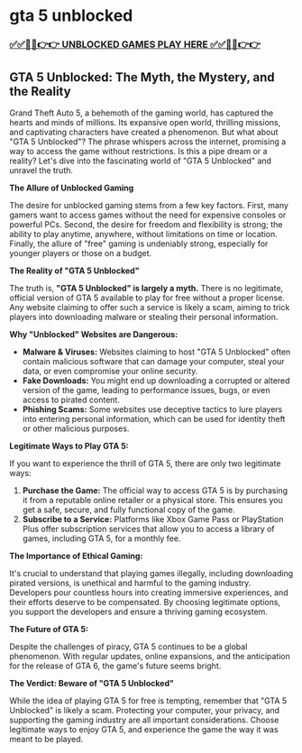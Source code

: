 # gta 5 unblocked

### [✅✅🔴🔴👉👉 UNBLOCKED GAMES PLAY HERE ✅✅🔴🔴👉👉](https://topstoryindia.com)

## GTA 5 Unblocked: The Myth, the Mystery, and the Reality

Grand Theft Auto 5, a behemoth of the gaming world, has captured the hearts and minds of millions. Its expansive open world, thrilling missions, and captivating characters have created a phenomenon. But what about "GTA 5 Unblocked"? The phrase whispers across the internet, promising a way to access the game without restrictions. Is this a pipe dream or a reality? Let's dive into the fascinating world of "GTA 5 Unblocked" and unravel the truth.

**The Allure of Unblocked Gaming**

The desire for unblocked gaming stems from a few key factors. First, many gamers want to access games without the need for expensive consoles or powerful PCs. Second, the desire for freedom and flexibility is strong; the ability to play anytime, anywhere, without limitations on time or location. Finally, the allure of "free" gaming is undeniably strong, especially for younger players or those on a budget.

**The Reality of "GTA 5 Unblocked"**

The truth is, **"GTA 5 Unblocked" is largely a myth.**  There is no legitimate, official version of GTA 5 available to play for free without a proper license. Any website claiming to offer such a service is likely a scam, aiming to trick players into downloading malware or stealing their personal information. 

**Why "Unblocked" Websites are Dangerous:**

* **Malware & Viruses:** Websites claiming to host "GTA 5 Unblocked" often contain malicious software that can damage your computer, steal your data, or even compromise your online security.
* **Fake Downloads:** You might end up downloading a corrupted or altered version of the game, leading to performance issues, bugs, or even access to pirated content.
* **Phishing Scams:** Some websites use deceptive tactics to lure players into entering personal information, which can be used for identity theft or other malicious purposes.

**Legitimate Ways to Play GTA 5:**

If you want to experience the thrill of GTA 5, there are only two legitimate ways:

1. **Purchase the Game:** The official way to access GTA 5 is by purchasing it from a reputable online retailer or a physical store. This ensures you get a safe, secure, and fully functional copy of the game. 
2. **Subscribe to a Service:** Platforms like Xbox Game Pass or PlayStation Plus offer subscription services that allow you to access a library of games, including GTA 5, for a monthly fee.

**The Importance of Ethical Gaming:**

It's crucial to understand that playing games illegally, including downloading pirated versions, is unethical and harmful to the gaming industry. Developers pour countless hours into creating immersive experiences, and their efforts deserve to be compensated. By choosing legitimate options, you support the developers and ensure a thriving gaming ecosystem.

**The Future of GTA 5:**

Despite the challenges of piracy, GTA 5 continues to be a global phenomenon. With regular updates, online expansions, and the anticipation for the release of GTA 6, the game's future seems bright. 

**The Verdict: Beware of "GTA 5 Unblocked"**

While the idea of playing GTA 5 for free is tempting, remember that "GTA 5 Unblocked" is likely a scam. Protecting your computer, your privacy, and supporting the gaming industry are all important considerations. Choose legitimate ways to enjoy GTA 5, and experience the game the way it was meant to be played.  
